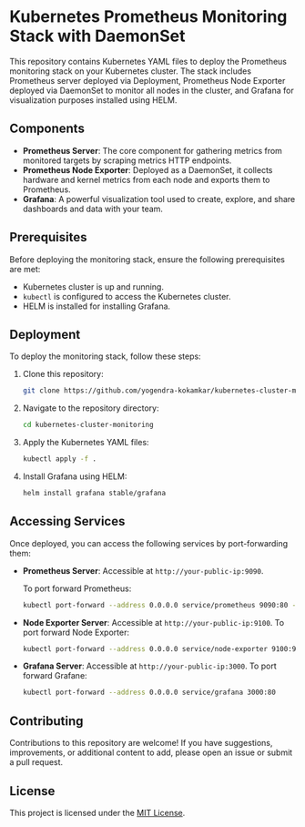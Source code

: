 # Kubernetes Prometheus Monitoring Stack with DaemonSet

This repository contains Kubernetes YAML files to deploy the Prometheus monitoring stack on your Kubernetes cluster. The stack includes Prometheus server deployed via Deployment, Prometheus Node Exporter deployed via DaemonSet to monitor all nodes in the cluster, and Grafana for visualization purposes installed using HELM.

## Components

- **Prometheus Server**: The core component for gathering metrics from monitored targets by scraping metrics HTTP endpoints.
- **Prometheus Node Exporter**: Deployed as a DaemonSet, it collects hardware and kernel metrics from each node and exports them to Prometheus.
- **Grafana**: A powerful visualization tool used to create, explore, and share dashboards and data with your team.

## Prerequisites

Before deploying the monitoring stack, ensure the following prerequisites are met:

- Kubernetes cluster is up and running.
- `kubectl` is configured to access the Kubernetes cluster.
- HELM is installed for installing Grafana.

## Deployment

To deploy the monitoring stack, follow these steps:

1. Clone this repository:

    ```bash
    git clone https://github.com/yogendra-kokamkar/kubernetes-cluster-monitoring.git
    ```

2. Navigate to the repository directory:

    ```bash
    cd kubernetes-cluster-monitoring
    ```

3. Apply the Kubernetes YAML files:

    ```bash
    kubectl apply -f .
    ```

4. Install Grafana using HELM:

    ```bash
    helm install grafana stable/grafana
    ```

## Accessing Services

Once deployed, you can access the following services by port-forwarding them:

- **Prometheus Server**: Accessible at `http://your-public-ip:9090`.
  
  To port forward Prometheus:
  ```bash
  kubectl port-forward --address 0.0.0.0 service/prometheus 9090:80 -n prometheus
  ```
- **Node Exporter Server**: Accessible at `http://your-public-ip:9100`.
  To port forward Node Exporter:
  ```bash
  kubectl port-forward --address 0.0.0.0 service/node-exporter 9100:9100 -n prometheus
  ```
- **Grafana Server**: Accessible at `http://your-public-ip:3000`.
  To port forward Grafane:
  ```bash
  kubectl port-forward --address 0.0.0.0 service/grafana 3000:80
  ```
## Contributing
Contributions to this repository are welcome! If you have suggestions, improvements, or additional content to add, please open an issue or submit a pull request.

## License
This project is licensed under the [MIT License](LICENSE).